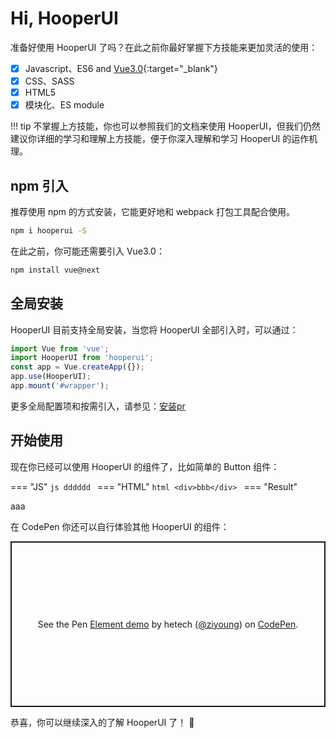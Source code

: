 # Hi, HooperUI

准备好使用 HooperUI 了吗？在此之前你最好掌握下方技能来更加灵活的使用：

* [x] Javascript、ES6 and [Vue3.0](https://v3.vuejs.org/guide/introduction.html#what-is-vue-js){:target="_blank"}
* [x] CSS、SASS
* [x] HTML5
* [x] 模块化、ES module

!!! tip
    不掌握上方技能，你也可以参照我们的文档来使用 HooperUI，但我们仍然建议你详细的学习和理解上方技能，便于你深入理解和学习 HooperUI 的运作机理。

## npm 引入

推荐使用 npm 的方式安装，它能更好地和 webpack 打包工具配合使用。

``` bash
npm i hooperui -S
```

在此之前，你可能还需要引入 Vue3.0：

```bash
npm install vue@next
```

## 全局安装

HooperUI 目前支持全局安装，当您将 HooperUI 全部引入时，可以通过：

```js hl_lines="2 4"
import Vue from 'vue';
import HooperUI from 'hooperui';
const app = Vue.createApp({});
app.use(HooperUI);
app.mount('#wrapper');
```

更多全局配置项和按需引入，请参见：[安装](./install.md)[pr](./pr.md)

## 开始使用

现在你已经可以使用 HooperUI 的组件了，比如简单的 Button 组件：

=== "JS"
    ```js
    dddddd
    ```
=== "HTML"
    ```html
    <div>bbb</div>
    ```
=== "Result"
    <div>aaa</div>

在 CodePen 你还可以自行体验其他 HooperUI 的组件：

<p class="codepen" data-height="265" data-theme-id="light" data-default-tab="html,result" data-user="ziyoung" data-slug-hash="rRKYpd" style="height: 265px; box-sizing: border-box; display: flex; align-items: center; justify-content: center; border: 2px solid; margin: 1em 0; padding: 1em;" data-pen-title="Element demo">
  <span>See the Pen <a href="https://codepen.io/ziyoung/pen/rRKYpd">
  Element demo</a> by hetech (<a href="https://codepen.io/ziyoung">@ziyoung</a>)
  on <a href="https://codepen.io">CodePen</a>.</span>
</p>
<script async src="https://static.codepen.io/assets/embed/ei.js"></script>

恭喜，你可以继续深入的了解 HooperUI 了！ :partying_face:

